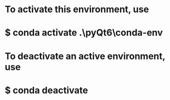 #
# To activate this environment, use
#
#     $ conda activate .\pyQt6\conda-env
#
# To deactivate an active environment, use
#
#     $ conda deactivate
